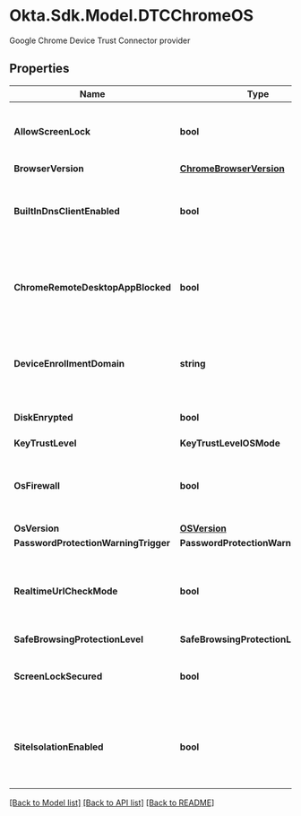 # Okta.Sdk.Model.DTCChromeOS
Google Chrome Device Trust Connector provider

## Properties

Name | Type | Description | Notes
------------ | ------------- | ------------- | -------------
**AllowScreenLock** | **bool** | Indicates whether the AllowScreenLock enterprise policy is enabled | [optional] 
**BrowserVersion** | [**ChromeBrowserVersion**](ChromeBrowserVersion.md) |  | [optional] 
**BuiltInDnsClientEnabled** | **bool** | Indicates if a software stack is used to communicate with the DNS server | [optional] 
**ChromeRemoteDesktopAppBlocked** | **bool** | Indicates whether access to the Chrome Remote Desktop application is blocked through a policy | [optional] 
**DeviceEnrollmentDomain** | **string** | Enrollment domain of the customer that is currently managing the device | [optional] 
**DiskEnrypted** | **bool** | Indicates whether the main disk is encrypted | [optional] 
**KeyTrustLevel** | **KeyTrustLevelOSMode** |  | [optional] 
**OsFirewall** | **bool** | Indicates whether a firewall is enabled at the OS-level on the device | [optional] 
**OsVersion** | [**OSVersion**](OSVersion.md) |  | [optional] 
**PasswordProtectionWarningTrigger** | **PasswordProtectionWarningTrigger** |  | [optional] 
**RealtimeUrlCheckMode** | **bool** | Indicates whether enterprise-grade (custom) unsafe URL scanning is enabled | [optional] 
**SafeBrowsingProtectionLevel** | **SafeBrowsingProtectionLevel** |  | [optional] 
**ScreenLockSecured** | **bool** | Indicates whether the device is password-protected | [optional] 
**SiteIsolationEnabled** | **bool** | Indicates whether the Site Isolation (also known as **Site Per Process**) setting is enabled | [optional] 

[[Back to Model list]](../README.md#documentation-for-models) [[Back to API list]](../README.md#documentation-for-api-endpoints) [[Back to README]](../README.md)

